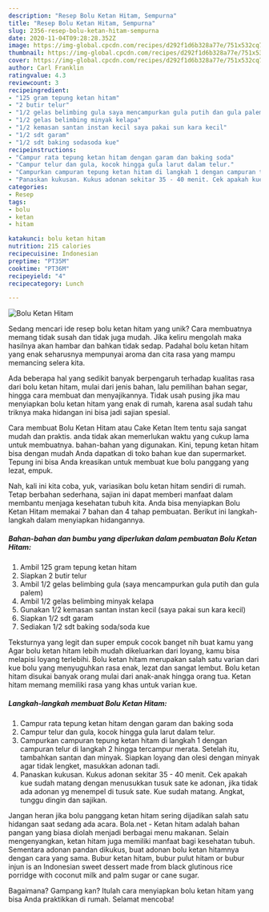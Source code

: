 ```yaml
---
description: "Resep Bolu Ketan Hitam, Sempurna"
title: "Resep Bolu Ketan Hitam, Sempurna"
slug: 2356-resep-bolu-ketan-hitam-sempurna
date: 2020-11-04T09:28:28.352Z
image: https://img-global.cpcdn.com/recipes/d292f1d6b328a77e/751x532cq70/bolu-ketan-hitam-foto-resep-utama.jpg
thumbnail: https://img-global.cpcdn.com/recipes/d292f1d6b328a77e/751x532cq70/bolu-ketan-hitam-foto-resep-utama.jpg
cover: https://img-global.cpcdn.com/recipes/d292f1d6b328a77e/751x532cq70/bolu-ketan-hitam-foto-resep-utama.jpg
author: Carl Franklin
ratingvalue: 4.3
reviewcount: 3
recipeingredient:
- "125 gram tepung ketan hitam"
- "2 butir telur"
- "1/2 gelas belimbing gula saya mencampurkan gula putih dan gula palem"
- "1/2 gelas belimbing minyak kelapa"
- "1/2 kemasan santan instan kecil saya pakai sun kara kecil"
- "1/2 sdt garam"
- "1/2 sdt baking sodasoda kue"
recipeinstructions:
- "Campur rata tepung ketan hitam dengan garam dan baking soda"
- "Campur telur dan gula, kocok hingga gula larut dalam telur."
- "Campurkan campuran tepung ketan hitam di langkah 1 dengan campuran telur di langkah 2 hingga tercampur merata. Setelah itu, tambahkan santan dan minyak. Siapkan loyang dan olesi dengan minyak agar tidak lengket, masukkan adonan tadi."
- "Panaskan kukusan. Kukus adonan sekitar 35 - 40 menit. Cek apakah kue sudah matang dengan menusukkan tusuk sate ke adonan, jika tidak ada adonan yg menempel di tusuk sate. Kue sudah matang. Angkat, tunggu dingin dan sajikan."
categories:
- Resep
tags:
- bolu
- ketan
- hitam

katakunci: bolu ketan hitam 
nutrition: 215 calories
recipecuisine: Indonesian
preptime: "PT35M"
cooktime: "PT36M"
recipeyield: "4"
recipecategory: Lunch

---
```



![Bolu Ketan Hitam](https://img-global.cpcdn.com/recipes/d292f1d6b328a77e/751x532cq70/bolu-ketan-hitam-foto-resep-utama.jpg)

Sedang mencari ide resep bolu ketan hitam yang unik? Cara membuatnya memang tidak susah dan tidak juga mudah. Jika keliru mengolah maka hasilnya akan hambar dan bahkan tidak sedap. Padahal bolu ketan hitam yang enak seharusnya mempunyai aroma dan cita rasa yang mampu memancing selera kita.

Ada beberapa hal yang sedikit banyak berpengaruh terhadap kualitas rasa dari bolu ketan hitam, mulai dari jenis bahan, lalu pemilihan bahan segar, hingga cara membuat dan menyajikannya. Tidak usah pusing jika mau menyiapkan bolu ketan hitam yang enak di rumah, karena asal sudah tahu triknya maka hidangan ini bisa jadi sajian spesial.

Cara membuat Bolu Ketan Hitam atau Cake Ketan Item tentu saja sangat mudah dan praktis. anda tidak akan memerlukan waktu yang cukup lama untuk membuatnya. bahan-bahan yang digunakan. Kini, tepung ketan hitam bisa dengan mudah Anda dapatkan di toko bahan kue dan supermarket. Tepung ini bisa Anda kreasikan untuk membuat kue bolu panggang yang lezat, empuk.


Nah, kali ini kita coba, yuk, variasikan bolu ketan hitam sendiri di rumah. Tetap berbahan sederhana, sajian ini dapat memberi manfaat dalam membantu menjaga kesehatan tubuh kita. Anda bisa menyiapkan Bolu Ketan Hitam memakai 7 bahan dan 4 tahap pembuatan. Berikut ini langkah-langkah dalam menyiapkan hidangannya.

<!--inarticleads1-->

##### Bahan-bahan dan bumbu yang diperlukan dalam pembuatan Bolu Ketan Hitam:

1. Ambil 125 gram tepung ketan hitam
1. Siapkan 2 butir telur
1. Ambil 1/2 gelas belimbing gula (saya mencampurkan gula putih dan gula palem)
1. Ambil 1/2 gelas belimbing minyak kelapa
1. Gunakan 1/2 kemasan santan instan kecil (saya pakai sun kara kecil)
1. Siapkan 1/2 sdt garam
1. Sediakan 1/2 sdt baking soda/soda kue


Teksturnya yang legit dan super empuk cocok banget nih buat kamu yang Agar bolu ketan hitam lebih mudah dikeluarkan dari loyang, kamu bisa melapisi loyang terlebihi. Bolu ketan hitam merupakan salah satu varian dari kue bolu yang menyuguhkan rasa enak, lezat dan sangat lembut. Bolu ketan hitam disukai banyak orang mulai dari anak-anak hingga orang tua. Ketan hitam memang memiliki rasa yang khas untuk varian kue. 

<!--inarticleads2-->

##### Langkah-langkah membuat Bolu Ketan Hitam:

1. Campur rata tepung ketan hitam dengan garam dan baking soda
1. Campur telur dan gula, kocok hingga gula larut dalam telur.
1. Campurkan campuran tepung ketan hitam di langkah 1 dengan campuran telur di langkah 2 hingga tercampur merata. Setelah itu, tambahkan santan dan minyak. Siapkan loyang dan olesi dengan minyak agar tidak lengket, masukkan adonan tadi.
1. Panaskan kukusan. Kukus adonan sekitar 35 - 40 menit. Cek apakah kue sudah matang dengan menusukkan tusuk sate ke adonan, jika tidak ada adonan yg menempel di tusuk sate. Kue sudah matang. Angkat, tunggu dingin dan sajikan.


Jangan heran jika bolu panggang ketan hitam sering dijadikan salah satu hidangan saat sedang ada acara. Bola.net - Ketan hitam adalah bahan pangan yang biasa diolah menjadi berbagai menu makanan. Selain mengenyangkan, ketan hitam juga memiliki manfaat bagi kesehatan tubuh. Sementara adonan pandan dikukus, buat adonan bolu ketan hitamnya dengan cara yang sama. Bubur ketan hitam, bubur pulut hitam or bubur injun is an Indonesian sweet dessert made from black glutinous rice porridge with coconut milk and palm sugar or cane sugar. 

Bagaimana? Gampang kan? Itulah cara menyiapkan bolu ketan hitam yang bisa Anda praktikkan di rumah. Selamat mencoba!
